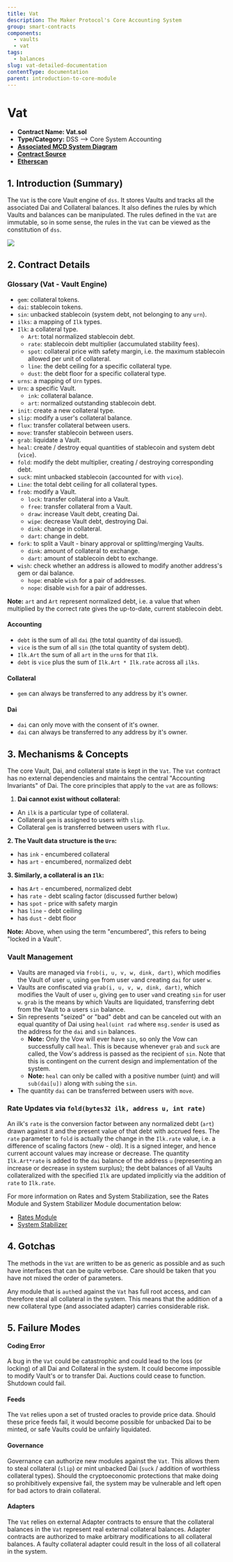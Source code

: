 ```yaml
---
title: Vat
description: The Maker Protocol's Core Accounting System
group: smart-contracts
components:
  - vaults
  - vat
tags:
  - balances
slug: vat-detailed-documentation
contentType: documentation
parent: introduction-to-core-module
---
```


# Vat

- **Contract Name: Vat.sol**
- **Type/Category:** DSS —&gt; Core System Accounting
- [**Associated MCD System Diagram**](https://github.com/makerdao/dss/wiki)
- [**Contract Source**](https://github.com/makerdao/dss/blob/master/src/vat.sol)
- [**Etherscan**](https://etherscan.io/address/0x35d1b3f3d7966a1dfe207aa4514c12a259a0492b)

## 1. Introduction (Summary)

The `Vat` is the core Vault engine of `dss`. It stores Vaults and tracks all the associated Dai and Collateral balances. It also defines the rules by which Vaults and balances can be manipulated. The rules defined in the `Vat` are immutable, so in some sense, the rules in the `Vat` can be viewed as the constitution of `dss`.

![](/images/documentation/mcd-system-2.0%20%282%29.png)

## 2. Contract Details

### **Glossary (Vat -** Vault **Engine)**

- `gem`: collateral tokens.
- `dai`: stablecoin tokens.
- `sin`: unbacked stablecoin (system debt, not belonging to any `urn`).
- `ilks`: a mapping of `Ilk` types.
- `Ilk`: a collateral type.
  - `Art`: total normalized stablecoin debt.
  - `rate`: stablecoin debt multiplier (accumulated stability fees).
  - `spot`: collateral price with safety margin, i.e. the maximum stablecoin allowed per unit of collateral.
  - `line`: the debt ceiling for a specific collateral type.
  - `dust`: the debt floor for a specific collateral type.
- `urns`: a mapping of `Urn` types.
- `Urn`: a specific Vault.
  - `ink`: collateral balance.
  - `art`: normalized outstanding stablecoin debt.
- `init`: create a new collateral type.
- `slip`: modify a user's collateral balance.
- `flux`: transfer collateral between users.
- `move`: transfer stablecoin between users.
- `grab`: liquidate a Vault.
- `heal`: create / destroy equal quantities of stablecoin and system debt (`vice`).
- `fold`: modify the debt multiplier, creating / destroying corresponding debt.
- `suck`: mint unbacked stablecoin (accounted for with `vice`).
- `Line`: the total debt ceiling for all collateral types.
- `frob`: modify a Vault.
  - `lock`: transfer collateral into a Vault.
  - `free`: transfer collateral from a Vault.
  - `draw`: increase Vault debt, creating Dai.
  - `wipe`: decrease Vault debt, destroying Dai.
  - `dink`: change in collateral.
  - `dart`: change in debt.
- `fork`: to split a Vault - binary approval or splitting/merging Vaults.
  - `dink`: amount of collateral to exchange.
  - `dart`: amount of stablecoin debt to exchange.
- `wish`: check whether an address is allowed to modify another address's gem or dai balance.
  - `hope`: enable `wish` for a pair of addresses.
  - `nope`: disable `wish` for a pair of addresses.

**Note:** `art` and `Art` represent normalized debt, i.e. a value that when multiplied by the correct rate gives the up-to-date, current stablecoin debt.

#### **Accounting**

- `debt` is the sum of all `dai` (the total quantity of dai issued).
- `vice` is the sum of all `sin` (the total quantity of system debt).
- `Ilk.Art` the sum of all `art` in the `urn`s for that `Ilk`.
- `debt` is `vice` plus the sum of `Ilk.Art * Ilk.rate` across all `ilks`.

#### **Collateral**

- `gem` can always be transferred to any address by it's owner.

#### **Dai**

- `dai` can only move with the consent of it's owner.
- `dai` can always be transferred to any address by it's owner.

## 3. Mechanisms & Concepts

The core Vault, Dai, and collateral state is kept in the `Vat`. The `Vat` contract has no external dependencies and maintains the central "Accounting Invariants" of Dai. The core principles that apply to the `vat` are as follows:

1. **Dai cannot exist without collateral:**

- An `ilk` is a particular type of collateral.
- Collateral `gem` is assigned to users with `slip`.
- Collateral `gem` is transferred between users with `flux`.

**2. The Vault data structure is the `Urn`:**

- has `ink` - encumbered collateral
- has `art` - encumbered, normalized debt

**3. Similarly, a collateral is an `Ilk`:**

- has `Art` - encumbered, normalized debt
- has `rate` - debt scaling factor (discussed further below)
- has `spot` - price with safety margin
- has `line` - debt ceiling
- has `dust` - debt floor

**Note:** Above, when using the term "encumbered", this refers to being "locked in a Vault".

### Vault Management

- Vaults are managed via `frob(i, u, v, w, dink, dart)`, which modifies the Vault of user `u`, using `gem` from user `v`and creating `dai` for user `w`.
- Vaults are confiscated via `grab(i, u, v, w, dink, dart)`, which modifies the Vault of user `u`, giving `gem` to user `v`and creating `sin` for user `w`. `grab` is the means by which Vaults are liquidated, transferring debt from the Vault to a users `sin` balance.
- Sin represents "seized" or "bad" debt and can be canceled out with an equal quantity of Dai using `heal(uint rad` where `msg.sender` is used as the address for the `dai` and `sin` balances.
  - **Note:** Only the Vow will ever have `sin`, so only the Vow can successfully call `heal`. This is because whenever `grab` and `suck` are called, the Vow's address is passed as the recipient of `sin`. Note that this is contingent on the current design and implementation of the system.
  - **Note:** `heal` can only be called with a positive number (uint) and will `sub(dai[u])` along with `sub`ing the `sin`.
- The quantity `dai` can be transferred between users with `move`.

### **Rate Updates via `fold(bytes32 ilk, address u, int rate)`**

An ilk's `rate` is the conversion factor between any normalized debt (`art`) drawn against it and the present value of that debt with accrued fees. The `rate` parameter to `fold` is actually the change in the `Ilk.rate` value, i.e. a difference of scaling factors (new - old). It is a signed integer, and hence current account values may increase or decrease. The quantity `Ilk.Art*rate` is added to the `dai` balance of the address `u` (representing an increase or decrease in system surplus); the debt balances of all Vaults collateralized with the specified `Ilk` are updated implicitly via the addition of `rate` to `Ilk.rate`.

For more information on Rates and System Stabilization, see the Rates Module and System Stabilizer Module documentation below:

- [Rates Module](https://docs.makerdao.com/smart-contract-modules/rates-module)
- [System Stabilizer ](https://docs.makerdao.com/smart-contract-modules/system-stabilizer-module)

## 4. Gotchas

The methods in the `Vat` are written to be as generic as possible and as such have interfaces that can be quite verbose. Care should be taken that you have not mixed the order of parameters.

Any module that is `auth`ed against the `Vat` has full root access, and can therefore steal all collateral in the system. This means that the addition of a new collateral type (and associated adapter) carries considerable risk.

## 5. Failure Modes

#### Coding Error

A bug in the `Vat` could be catastrophic and could lead to the loss (or locking) of all Dai and Collateral in the system. It could become impossible to modify Vault's or to transfer Dai. Auctions could cease to function. Shutdown could fail.

#### Feeds

The `Vat` relies upon a set of trusted oracles to provide price data. Should these price feeds fail, it would become possible for unbacked Dai to be minted, or safe Vaults could be unfairly liquidated.

#### Governance

Governance can authorize new modules against the `Vat`. This allows them to steal collateral (`slip`) or mint unbacked Dai (`suck` / addition of worthless collateral types). Should the cryptoeconomic protections that make doing so prohibitively expensive fail, the system may be vulnerable and left open for bad actors to drain collateral.

#### Adapters

The `Vat` relies on external Adapter contracts to ensure that the collateral balances in the `Vat` represent real external collateral balances. Adapter contracts are authorized to make arbitrary modifications to all collateral balances. A faulty collateral adapter could result in the loss of all collateral in the system.
